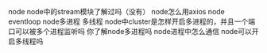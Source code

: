 node
node中的stream模块了解过吗（没有） 
node怎么用axios
node eventloop
node多进程 多线程
node中cluster是怎样开启多进程的，并且一个端口可以被多个进程监听吗
你了解node多进程吗
node进程中怎么通信
node可以开启多线程吗